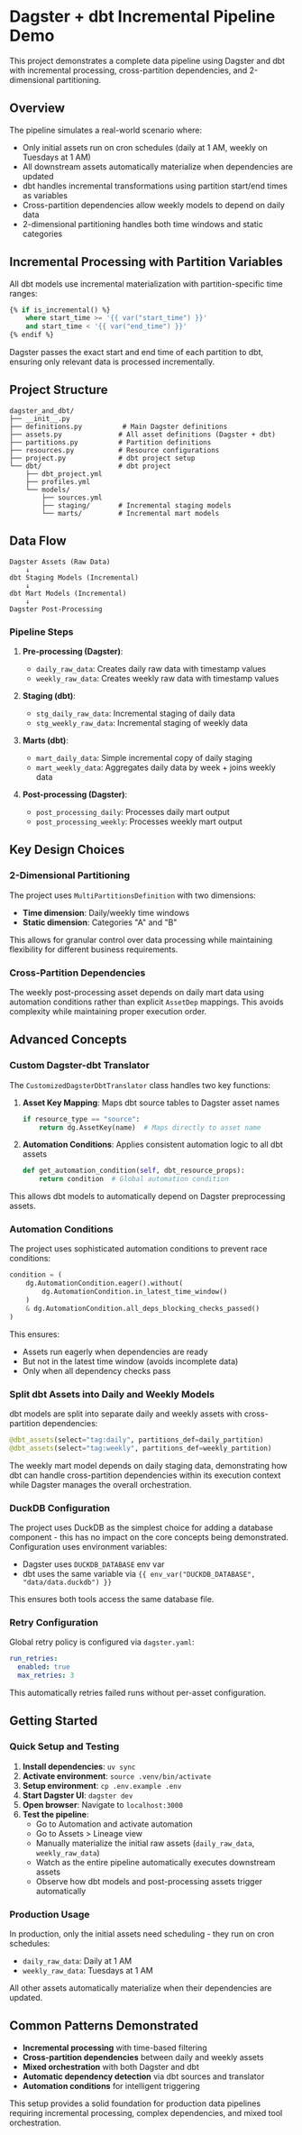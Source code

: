 # Dagster + dbt Incremental Pipeline Demo

This project demonstrates a complete data pipeline using Dagster and dbt with incremental processing, cross-partition dependencies, and 2-dimensional partitioning.

## Overview

The pipeline simulates a real-world scenario where:
- Only initial assets run on cron schedules (daily at 1 AM, weekly on Tuesdays at 1 AM)
- All downstream assets automatically materialize when dependencies are updated
- dbt handles incremental transformations using partition start/end times as variables
- Cross-partition dependencies allow weekly models to depend on daily data
- 2-dimensional partitioning handles both time windows and static categories

## Incremental Processing with Partition Variables

All dbt models use incremental materialization with partition-specific time ranges:
```sql
{% if is_incremental() %}
    where start_time >= '{{ var("start_time") }}' 
    and start_time < '{{ var("end_time") }}'
{% endif %}
```

Dagster passes the exact start and end time of each partition to dbt, ensuring only relevant data is processed incrementally.

## Project Structure

```
dagster_and_dbt/
├── __init__.py
├── definitions.py          # Main Dagster definitions
├── assets.py              # All asset definitions (Dagster + dbt)
├── partitions.py          # Partition definitions
├── resources.py           # Resource configurations
├── project.py             # dbt project setup
└── dbt/                   # dbt project
    ├── dbt_project.yml
    ├── profiles.yml
    └── models/
        ├── sources.yml
        ├── staging/       # Incremental staging models
        └── marts/         # Incremental mart models
```

## Data Flow

```
Dagster Assets (Raw Data)
    ↓
dbt Staging Models (Incremental)
    ↓
dbt Mart Models (Incremental)
    ↓
Dagster Post-Processing
```

### Pipeline Steps

1. **Pre-processing (Dagster)**: 
   - `daily_raw_data`: Creates daily raw data with timestamp values
   - `weekly_raw_data`: Creates weekly raw data with timestamp values

2. **Staging (dbt)**: 
   - `stg_daily_raw_data`: Incremental staging of daily data
   - `stg_weekly_raw_data`: Incremental staging of weekly data

3. **Marts (dbt)**:
   - `mart_daily_data`: Simple incremental copy of daily staging
   - `mart_weekly_data`: Aggregates daily data by week + joins weekly data

4. **Post-processing (Dagster)**:
   - `post_processing_daily`: Processes daily mart output
   - `post_processing_weekly`: Processes weekly mart output

## Key Design Choices

### 2-Dimensional Partitioning

The project uses `MultiPartitionsDefinition` with two dimensions:
- **Time dimension**: Daily/weekly time windows
- **Static dimension**: Categories "A" and "B"

This allows for granular control over data processing while maintaining flexibility for different business requirements.

### Cross-Partition Dependencies

The weekly post-processing asset depends on daily mart data using automation conditions rather than explicit `AssetDep` mappings. This avoids complexity while maintaining proper execution order.


## Advanced Concepts

### Custom Dagster-dbt Translator

The `CustomizedDagsterDbtTranslator` class handles two key functions:

1. **Asset Key Mapping**: Maps dbt source tables to Dagster asset names
   ```python
   if resource_type == "source":
       return dg.AssetKey(name)  # Maps directly to asset name
   ```

2. **Automation Conditions**: Applies consistent automation logic to all dbt assets
   ```python
   def get_automation_condition(self, dbt_resource_props):
       return condition  # Global automation condition
   ```

This allows dbt models to automatically depend on Dagster preprocessing assets.

### Automation Conditions

The project uses sophisticated automation conditions to prevent race conditions:

```python
condition = (
    dg.AutomationCondition.eager().without(
        dg.AutomationCondition.in_latest_time_window()
    )
    & dg.AutomationCondition.all_deps_blocking_checks_passed()
)
```

This ensures:
- Assets run eagerly when dependencies are ready
- But not in the latest time window (avoids incomplete data)
- Only when all dependency checks pass

### Split dbt Assets into Daily and Weekly Models

dbt models are split into separate daily and weekly assets with cross-partition dependencies:

```python
@dbt_assets(select="tag:daily", partitions_def=daily_partition)
@dbt_assets(select="tag:weekly", partitions_def=weekly_partition)
```

The weekly mart model depends on daily staging data, demonstrating how dbt can handle cross-partition dependencies within its execution context while Dagster manages the overall orchestration.

### DuckDB Configuration

The project uses DuckDB as the simplest choice for adding a database component - this has no impact on the core concepts being demonstrated. Configuration uses environment variables:
- Dagster uses `DUCKDB_DATABASE` env var
- dbt uses the same variable via `{{ env_var("DUCKDB_DATABASE", "data/data.duckdb") }}`

This ensures both tools access the same database file.

### Retry Configuration

Global retry policy is configured via `dagster.yaml`:
```yaml
run_retries:
  enabled: true
  max_retries: 3
```

This automatically retries failed runs without per-asset configuration.

## Getting Started

### Quick Setup and Testing

1. **Install dependencies**: `uv sync`
2. **Activate environment**: `source .venv/bin/activate`
3. **Setup environment**: `cp .env.example .env`
4. **Start Dagster UI**: `dagster dev`
5. **Open browser**: Navigate to `localhost:3000`
6. **Test the pipeline**:
   - Go to Automation and activate automation
   - Go to Assets > Lineage view
   - Manually materialize the initial raw assets (`daily_raw_data`, `weekly_raw_data`)
   - Watch as the entire pipeline automatically executes downstream assets
   - Observe how dbt models and post-processing assets trigger automatically

### Production Usage

In production, only the initial assets need scheduling - they run on cron schedules:
- `daily_raw_data`: Daily at 1 AM
- `weekly_raw_data`: Tuesdays at 1 AM

All other assets automatically materialize when their dependencies are updated.

## Common Patterns Demonstrated

- **Incremental processing** with time-based filtering
- **Cross-partition dependencies** between daily and weekly assets
- **Mixed orchestration** with both Dagster and dbt
- **Automatic dependency detection** via dbt sources and translator
- **Automation conditions** for intelligent triggering

This setup provides a solid foundation for production data pipelines requiring incremental processing, complex dependencies, and mixed tool orchestration.
